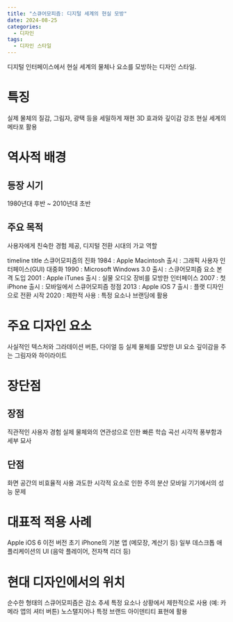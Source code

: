 ```yaml
---
title: "스큐어모피즘: 디지털 세계의 현실 모방"
date: 2024-08-25
categories:
  - 디자인
tags:
  - 디자인 스타일
---
```

디지털 인터페이스에서 현실 세계의 물체나 요소를 모방하는 디자인 스타일.
# 특징

실제 물체의 질감, 그림자, 광택 등을 세밀하게 재현
3D 효과와 깊이감 강조
현실 세계의 메타포 활용

# 역사적 배경
## 등장 시기
1980년대 후반 ~ 2010년대 초반
## 주요 목적
사용자에게 친숙한 경험 제공, 디지털 전환 시대의 가교 역할
<div class="mermaid">
timeline
    title 스큐어모피즘의 진화
    1984 : Apple Macintosh 출시
         : 그래픽 사용자 인터페이스(GUI) 대중화
    1990 : Microsoft Windows 3.0 출시
         : 스큐어모피즘 요소 본격 도입
    2001 : Apple iTunes 출시
         : 실물 오디오 장비를 모방한 인터페이스
    2007 : 첫 iPhone 출시
         : 모바일에서 스큐어모피즘 정점
    2013 : Apple iOS 7 출시
         : 플랫 디자인으로 전환 시작
    2020 : 제한적 사용
         : 특정 요소나 브랜딩에 활용
</div>

# 주요 디자인 요소

사실적인 텍스처와 그라데이션
버튼, 다이얼 등 실제 물체를 모방한 UI 요소
깊이감을 주는 그림자와 하이라이트

# 장단점
## 장점

직관적인 사용자 경험
실제 물체와의 연관성으로 인한 빠른 학습 곡선
시각적 풍부함과 세부 묘사

## 단점

화면 공간의 비효율적 사용
과도한 시각적 요소로 인한 주의 분산
모바일 기기에서의 성능 문제

# 대표적 적용 사례

Apple iOS 6 이전 버전
초기 iPhone의 기본 앱 (메모장, 계산기 등)
일부 데스크톱 애플리케이션의 UI (음악 플레이어, 전자책 리더 등)

# 현대 디자인에서의 위치

순수한 형태의 스큐어모피즘은 감소 추세
특정 요소나 상황에서 제한적으로 사용 (예: 카메라 앱의 셔터 버튼)
노스탤지어나 특정 브랜드 아이덴티티 표현에 활용